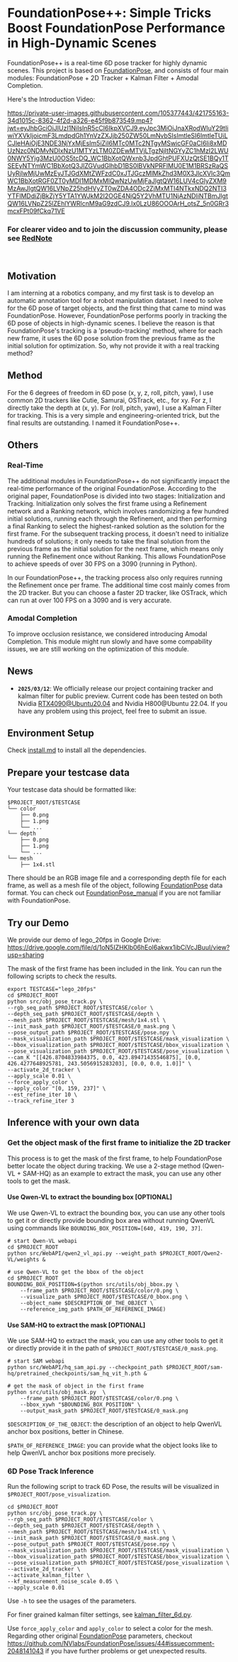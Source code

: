 # FoundationPose++: Simple Tricks Boost FoundationPose Performance in High-Dynamic Scenes

FoundationPose++ is a real-time 6D pose tracker for highly dynamic scenes. 
This project is based on [FoundationPose](https://github.com/NVlabs/FoundationPose), and consists of four main modules: FoundationPose + 2D Tracker + Kalman Filter + Amodal Completion.

Here's the Introduction Video:

https://private-user-images.githubusercontent.com/105377443/421755163-34d1015c-8362-4f2d-a326-e45f9b873549.mp4?jwt=eyJhbGciOiJIUzI1NiIsInR5cCI6IkpXVCJ9.eyJpc3MiOiJnaXRodWIuY29tIiwiYXVkIjoicmF3LmdpdGh1YnVzZXJjb250ZW50LmNvbSIsImtleSI6ImtleTUiLCJleHAiOjE3NDE3NjYxMjEsIm5iZiI6MTc0MTc2NTgyMSwicGF0aCI6Ii8xMDUzNzc0NDMvNDIxNzU1MTYzLTM0ZDEwMTVjLTgzNjItNGYyZC1hMzI2LWU0NWY5Yjg3MzU0OS5tcDQ_WC1BbXotQWxnb3JpdGhtPUFXUzQtSE1BQy1TSEEyNTYmWC1BbXotQ3JlZGVudGlhbD1BS0lBVkNPRFlMU0E1M1BRSzRaQSUyRjIwMjUwMzEyJTJGdXMtZWFzdC0xJTJGczMlMkZhd3M0X3JlcXVlc3QmWC1BbXotRGF0ZT0yMDI1MDMxMlQwNzUwMjFaJlgtQW16LUV4cGlyZXM9MzAwJlgtQW16LVNpZ25hdHVyZT0wZDA4ODc2ZjMxMTI4NTkxNDQ2NTI3YTFlMDdiZjBkZjY5YTA1YWJkM2I2OGE4NjQ5Y2VhMTU1NjAzNDliNTBmJlgtQW16LVNpZ25lZEhlYWRlcnM9aG9zdCJ9.lx0LzU86OOOArH_otsZ_5n0GRr3mcxFPt09fCkq71VE

### For clearer video and to join the discussion community, please see [RedNote](https://www.xiaohongshu.com/discovery/item/67ce169b000000001201e203?source=webshare&xhsshare=pc_web&xsec_token=ABTzV32iwDLsRWKQcjSq_uNKS-7_ZXxHxrXb73L3UGnOI=&xsec_source=pc_share)

<br>

## Motivation

I am interning at a robotics company, and my first task is to develop an automatic annotation tool for a robot manipulation dataset. I need to solve for the 6D pose of target objects, and the first thing that came to mind was FoundationPose. However, FoundationPose performs poorly in tracking the 6D pose of objects in high-dynamic scenes. I believe the reason is that FoundationPose's tracking is a 'pseudo-tracking' method, where for each new frame, it uses the 6D pose solution from the previous frame as the initial solution for optimization. So, why not provide it with a real tracking method?

## Method
For the 6 degrees of freedom in 6D pose (x, y, z, roll, pitch, yaw), I use common 2D trackers like Cutie, Samurai, OSTrack, etc., for xy. For z, I directly take the depth at (x, y). For (roll, pitch, yaw), I use a Kalman Filter for tracking. This is a very simple and engineering-oriented trick, but the final results are outstanding. I named it FoundationPose++.

## Others
### Real-Time
The additional modules in FoundationPose++ do not significantly impact the real-time performance of the original FoundationPose. According to the original paper, FoundationPose is divided into two stages: Initialization and Tracking. Initialization only solves the first frame using a Refinement network and a Ranking network, which involves randomizing a few hundred initial solutions, running each through the Refinement, and then performing a final Ranking to select the highest-ranked solution as the solution for the first frame. For the subsequent tracking process, it doesn't need to initialize hundreds of solutions; it only needs to take the final solution from the previous frame as the initial solution for the next frame, which means only running the Refinement once without Ranking. This allows FoundationPose to achieve speeds of over 30 FPS on a 3090 (running in Python).

In our FoundationPose++, the tracking process also only requires running the Refinement once per frame. The additional time cost mainly comes from the 2D tracker. But you can choose a faster 2D tracker, like OSTrack, which can run at over 100 FPS on a 3090 and is very accurate.

### Amodal Completion
To improve occlusion resistance, we considered introducing Amodal Completion. This module might run slowly and have some compability issues, we are still working on the optimization of this module.

## News
- **`2025/03/12`**: We officially release our project containing tracker and kalman filter for public preview. Current code has been tested on both Nvidia RTX4090@Ubuntu20.04 and Nvidia H800@Ubuntu 22.04. If you have any problem using this project, feel free to submit an issue.

## Environment Setup
Check [install.md](./Install.md) to install all the dependencies.

## Prepare your testcase data
Your testcase data should be formatted like:
```
$PROJECT_ROOT/$TESTCASE
└── color
    ├── 0.png
    ├── 1.png
    └── ...
└── depth
    ├── 0.png
    ├── 1.png
    └── ...
└── mesh
    ├── 1x4.stl
```
There should be an RGB image file and a corresponding depth file for each frame, as well as a mesh file of the object, following [FoundationPose](https://github.com/NVlabs/FoundationPose) data format. You can check out [FoundationPose_manual](https://github.com/030422Lee/FoundationPose_manual) if you are not familiar with FoundationPose.


## Try our Demo
We provide our demo of lego_20fps in Google Drive: https://drive.google.com/file/d/1oN5IZHKlb06hEol6akwx1ibCiVcJBuuI/view?usp=sharing

The mask of the first frame has been included in the link. You can run the following scripts to check the results.
```
export TESTCASE="lego_20fps"
cd $PROJECT_ROOT
python src/obj_pose_track.py \
--rgb_seq_path $PROJECT_ROOT/$TESTCASE/color \
--depth_seq_path $PROJECT_ROOT/$TESTCASE/depth \
--mesh_path $PROJECT_ROOT/$TESTCASE/mesh/1x4.stl \
--init_mask_path $PROJECT_ROOT/$TESTCASE/0_mask.png \
--pose_output_path $PROJECT_ROOT/$TESTCASE/pose.npy \
--mask_visualization_path $PROJECT_ROOT/$TESTCASE/mask_visualization \
--bbox_visualization_path $PROJECT_ROOT/$TESTCASE/bbox_visualization \
--pose_visualization_path $PROJECT_ROOT/$TESTCASE/pose_visualization \
--cam_K "[[426.8704833984375, 0.0, 423.89471435546875], [0.0, 426.4277648925781, 243.5056915283203], [0.0, 0.0, 1.0]]" \
--activate_2d_tracker \
--apply_scale 0.01 \
--force_apply_color \
--apply_color "[0, 159, 237]" \
--est_refine_iter 10 \
--track_refine_iter 3
```

## Inference with your own data
### Get the object mask of the first frame to initialize the 2D tracker
This process is to get the mask of the first frame, to help FoundationPose better locate the object during tracking. We use a 2-stage method (Qwen-VL + SAM-HQ) as an example to extract the mask, you can use any other tools to get the mask.


#### Use Qwen-VL to extract the bounding box [OPTIONAL]

We use Qwen-VL to extract the bounding box, you can use any other tools to get it or directly provide bounding box area without running QwenVL using commands like `BOUNDING_BOX_POSITION=[640, 419, 190, 37]`. 

```
# start Qwen-VL webapi
cd $PROJECT_ROOT
python src/WebAPI/qwen2_vl_api.py --weight_path $PROJECT_ROOT/Qwen2-VL/weights &

# use Qwen-VL to get the bbox of the object
cd $PROJECT_ROOT
BOUNDING_BOX_POSITION=$(python src/utils/obj_bbox.py \
    --frame_path $PROJECT_ROOT/$TESTCASE/color/0.png \
    --visualize_path $PROJECT_ROOT/$TESTCASE/0_bbox.png \
    --object_name $DESCRIPTION_OF_THE_OBJECT \
    --reference_img_path $PATH_OF_REFERENCE_IMAGE)
```

#### Use SAM-HQ to extract the mask [OPTIONAL]
We use SAM-HQ to extract the mask, you can use any other tools to get it or directly provide it in the path of `$PROJECT_ROOT/$TESTCASE/0_mask.png`. 
```
# start SAM webapi
python src/WebAPI/hq_sam_api.py --checkpoint_path $PROJECT_ROOT/sam-hq/pretrained_checkpoints/sam_hq_vit_h.pth &

# get the mask of object in the first frame
python src/utils/obj_mask.py  \
    --frame_path $PROJECT_ROOT/$TESTCASE/color/0.png \
    --bbox_xywh "$BOUNDING_BOX_POSITION" \
    --output_mask_path $PROJECT_ROOT/$TESTCASE/0_mask.png
```

`$DESCRIPTION_OF_THE_OBJECT`: the description of an object to help QwenVL anchor box positions, better in Chinese.

`$PATH_OF_REFERENCE_IMAGE`: you can provide what the object looks like to help QwenVL anchor box positions more precisely.

### 6D Pose Track Inference
Run the following script to track 6D Pose, the results will be visualized in `$PROJECT_ROOT/pose_visualization`.
```
cd $PROJECT_ROOT
python src/obj_pose_track.py \
--rgb_seq_path $PROJECT_ROOT/$TESTCASE/color \
--depth_seq_path $PROJECT_ROOT/$TESTCASE/depth \
--mesh_path $PROJECT_ROOT/$TESTCASE/mesh/1x4.stl \
--init_mask_path $PROJECT_ROOT/$TESTCASE/0_mask.png \
--pose_output_path $PROJECT_ROOT/$TESTCASE/pose.npy \
--mask_visualization_path $PROJECT_ROOT/$TESTCASE/mask_visualization \
--bbox_visualization_path $PROJECT_ROOT/$TESTCASE/bbox_visualization \
--pose_visualization_path $PROJECT_ROOT/$TESTCASE/pose_visualization \
--activate_2d_tracker \
--activate_kalman_filter \
--kf_measurement_noise_scale 0.05 \
--apply_scale 0.01
```

Use `-h` to see the usages of the parameters.

For finer grained kalman filter settings, see [kalman_filter_6d.py](./src/utils/kalman_filter_6d.py).

Use `force_apply_color` and `apply_color` to select a color for the mesh. Regarding other original [FoundationPose](https://github.com/030422Lee/FoundationPose_manual) parameters, checkout https://github.com/NVlabs/FoundationPose/issues/44#issuecomment-2048141043 if you have further problems or get unexpected results. 



